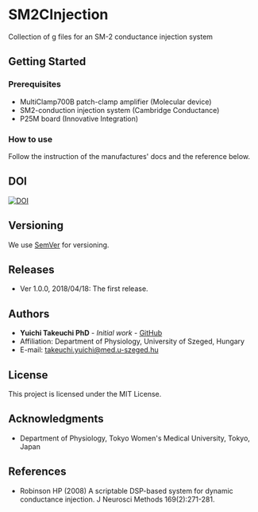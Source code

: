 # SM2CInjection
Collection of g files for an SM-2 conductance injection system

## Getting Started

### Prerequisites
* MultiClamp700B patch-clamp amplifier (Molecular device)
* SM2-conduction injection system (Cambridge Conductance)
* P25M board (Innovative Integration)

### How to use
Follow the instruction of the manufactures' docs and the reference below.

## DOI
[![DOI](https://zenodo.org/badge/130068971.svg)](https://zenodo.org/badge/latestdoi/130068971)

## Versioning
We use [SemVer](http://semver.org/) for versioning.

## Releases
* Ver 1.0.0, 2018/04/18: The first release.

## Authors
* **Yuichi Takeuchi PhD** - *Initial work* - [GitHub](https://github.com/yuichi-takeuchi)
* Affiliation: Department of Physiology, University of Szeged, Hungary
* E-mail: takeuchi.yuichi@med.u-szeged.hu

## License
This project is licensed under the MIT License.

## Acknowledgments
* Department of Physiology, Tokyo Women's Medical University, Tokyo, Japan

## References
* Robinson HP (2008) A scriptable DSP-based system for dynamic conductance injection. J Neurosci Methods 169(2):271-281.
